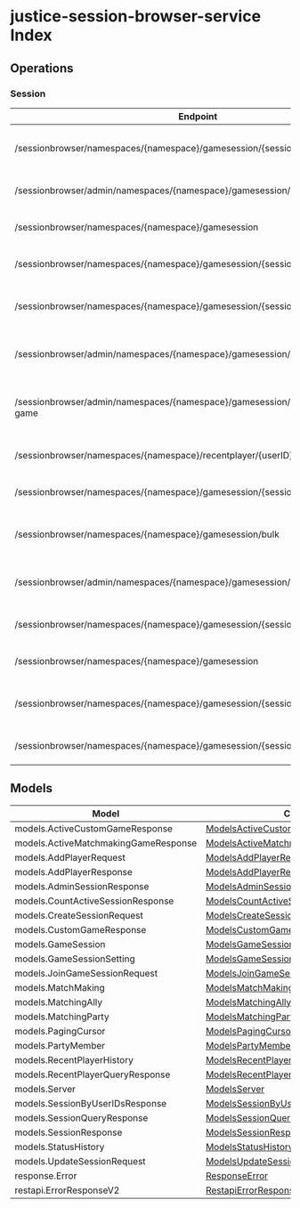 [//]: # (<< Code generated. DO NOT EDIT!)

[//]: # (<< template file: justice_py_sdk_codegen/__main__.py)

# justice-session-browser-service Index


## Operations

### Session
| Endpoint | Method | ID | Class | Wrapper | Example |
|---|---|---|---|---|---|
| /sessionbrowser/namespaces/{namespace}/gamesession/{sessionID}/player | POST | AddPlayerToSession | [AddPlayerToSession](../accelbyte_py_sdk/api/sessionbrowser/operations/session/add_player_to_session.py) | [add_player_to_session](../accelbyte_py_sdk/api/sessionbrowser/wrappers/_session.py) | [accelbyte_py_sdk_cli sessionbrowser-add-player-to-session](../samples/cli/accelbyte_py_sdk_cli/sessionbrowser/_add_player_to_session.py) |
| /sessionbrowser/admin/namespaces/{namespace}/gamesession/{sessionID} | GET | AdminGetSession | [AdminGetSession](../accelbyte_py_sdk/api/sessionbrowser/operations/session/admin_get_session.py) | [admin_get_session](../accelbyte_py_sdk/api/sessionbrowser/wrappers/_session.py) | [accelbyte_py_sdk_cli sessionbrowser-admin-get-session](../samples/cli/accelbyte_py_sdk_cli/sessionbrowser/_admin_get_session.py) |
| /sessionbrowser/namespaces/{namespace}/gamesession | POST | CreateSession | [CreateSession](../accelbyte_py_sdk/api/sessionbrowser/operations/session/create_session.py) | [create_session](../accelbyte_py_sdk/api/sessionbrowser/wrappers/_session.py) | [accelbyte_py_sdk_cli sessionbrowser-create-session](../samples/cli/accelbyte_py_sdk_cli/sessionbrowser/_create_session.py) |
| /sessionbrowser/namespaces/{namespace}/gamesession/{sessionID} | DELETE | DeleteSession | [DeleteSession](../accelbyte_py_sdk/api/sessionbrowser/operations/session/delete_session.py) | [delete_session](../accelbyte_py_sdk/api/sessionbrowser/wrappers/_session.py) | [accelbyte_py_sdk_cli sessionbrowser-delete-session](../samples/cli/accelbyte_py_sdk_cli/sessionbrowser/_delete_session.py) |
| /sessionbrowser/namespaces/{namespace}/gamesession/{sessionID}/localds | DELETE | DeleteSessionLocalDS | [DeleteSessionLocalDS](../accelbyte_py_sdk/api/sessionbrowser/operations/session/delete_session_local_ds.py) | [delete_session_local_ds](../accelbyte_py_sdk/api/sessionbrowser/wrappers/_session.py) | [accelbyte_py_sdk_cli sessionbrowser-delete-session-local-ds](../samples/cli/accelbyte_py_sdk_cli/sessionbrowser/_delete_session_local_ds.py) |
| /sessionbrowser/admin/namespaces/{namespace}/gamesession/active/custom-game | GET | GetActiveCustomGameSessions | [GetActiveCustomGameSessions](../accelbyte_py_sdk/api/sessionbrowser/operations/session/get_active_custom_game__cd6755.py) | [get_active_custom_game_sessions](../accelbyte_py_sdk/api/sessionbrowser/wrappers/_session.py) | [accelbyte_py_sdk_cli sessionbrowser-get-active-custom-game-sessions](../samples/cli/accelbyte_py_sdk_cli/sessionbrowser/_get_active_custom_game__cd6755.py) |
| /sessionbrowser/admin/namespaces/{namespace}/gamesession/active/matchmaking-game | GET | GetActiveMatchmakingGameSessions | [GetActiveMatchmakingGameSessions](../accelbyte_py_sdk/api/sessionbrowser/operations/session/get_active_matchmaking__0b8050.py) | [get_active_matchmaking_game_sessions](../accelbyte_py_sdk/api/sessionbrowser/wrappers/_session.py) | [accelbyte_py_sdk_cli sessionbrowser-get-active-matchmaking-game-sessions](../samples/cli/accelbyte_py_sdk_cli/sessionbrowser/_get_active_matchmaking__0b8050.py) |
| /sessionbrowser/namespaces/{namespace}/recentplayer/{userID} | GET | GetRecentPlayer | [GetRecentPlayer](../accelbyte_py_sdk/api/sessionbrowser/operations/session/get_recent_player.py) | [get_recent_player](../accelbyte_py_sdk/api/sessionbrowser/wrappers/_session.py) | [accelbyte_py_sdk_cli sessionbrowser-get-recent-player](../samples/cli/accelbyte_py_sdk_cli/sessionbrowser/_get_recent_player.py) |
| /sessionbrowser/namespaces/{namespace}/gamesession/{sessionID} | GET | GetSession | [GetSession](../accelbyte_py_sdk/api/sessionbrowser/operations/session/get_session.py) | [get_session](../accelbyte_py_sdk/api/sessionbrowser/wrappers/_session.py) | [accelbyte_py_sdk_cli sessionbrowser-get-session](../samples/cli/accelbyte_py_sdk_cli/sessionbrowser/_get_session.py) |
| /sessionbrowser/namespaces/{namespace}/gamesession/bulk | GET | GetSessionByUserIDs | [GetSessionByUserIDs](../accelbyte_py_sdk/api/sessionbrowser/operations/session/get_session_by_user_i_ds.py) | [get_session_by_user_i_ds](../accelbyte_py_sdk/api/sessionbrowser/wrappers/_session.py) | [accelbyte_py_sdk_cli sessionbrowser-get-session-by-user-i-ds](../samples/cli/accelbyte_py_sdk_cli/sessionbrowser/_get_session_by_user_i_ds.py) |
| /sessionbrowser/admin/namespaces/{namespace}/gamesession/active/count | GET | GetTotalActiveSession | [GetTotalActiveSession](../accelbyte_py_sdk/api/sessionbrowser/operations/session/get_total_active_session.py) | [get_total_active_session](../accelbyte_py_sdk/api/sessionbrowser/wrappers/_session.py) | [accelbyte_py_sdk_cli sessionbrowser-get-total-active-session](../samples/cli/accelbyte_py_sdk_cli/sessionbrowser/_get_total_active_session.py) |
| /sessionbrowser/namespaces/{namespace}/gamesession/{sessionID}/join | POST | JoinSession | [JoinSession](../accelbyte_py_sdk/api/sessionbrowser/operations/session/join_session.py) | [join_session](../accelbyte_py_sdk/api/sessionbrowser/wrappers/_session.py) | [accelbyte_py_sdk_cli sessionbrowser-join-session](../samples/cli/accelbyte_py_sdk_cli/sessionbrowser/_join_session.py) |
| /sessionbrowser/namespaces/{namespace}/gamesession | GET | QuerySession | [QuerySession](../accelbyte_py_sdk/api/sessionbrowser/operations/session/query_session.py) | [query_session](../accelbyte_py_sdk/api/sessionbrowser/wrappers/_session.py) | [accelbyte_py_sdk_cli sessionbrowser-query-session](../samples/cli/accelbyte_py_sdk_cli/sessionbrowser/_query_session.py) |
| /sessionbrowser/namespaces/{namespace}/gamesession/{sessionID}/player/{userID} | DELETE | RemovePlayerFromSession | [RemovePlayerFromSession](../accelbyte_py_sdk/api/sessionbrowser/operations/session/remove_player_from_session.py) | [remove_player_from_session](../accelbyte_py_sdk/api/sessionbrowser/wrappers/_session.py) | [accelbyte_py_sdk_cli sessionbrowser-remove-player-from-session](../samples/cli/accelbyte_py_sdk_cli/sessionbrowser/_remove_player_from_session.py) |
| /sessionbrowser/namespaces/{namespace}/gamesession/{sessionID} | PUT | UpdateSession | [UpdateSession](../accelbyte_py_sdk/api/sessionbrowser/operations/session/update_session.py) | [update_session](../accelbyte_py_sdk/api/sessionbrowser/wrappers/_session.py) | [accelbyte_py_sdk_cli sessionbrowser-update-session](../samples/cli/accelbyte_py_sdk_cli/sessionbrowser/_update_session.py) |


## Models
| Model | Class |
|---|---|
| models.ActiveCustomGameResponse | [ModelsActiveCustomGameResponse](../accelbyte_py_sdk/api/sessionbrowser/models/models_active_custom_game_response.py) |
| models.ActiveMatchmakingGameResponse | [ModelsActiveMatchmakingGameResponse](../accelbyte_py_sdk/api/sessionbrowser/models/models_active_matchmaking_game_response.py) |
| models.AddPlayerRequest | [ModelsAddPlayerRequest](../accelbyte_py_sdk/api/sessionbrowser/models/models_add_player_request.py) |
| models.AddPlayerResponse | [ModelsAddPlayerResponse](../accelbyte_py_sdk/api/sessionbrowser/models/models_add_player_response.py) |
| models.AdminSessionResponse | [ModelsAdminSessionResponse](../accelbyte_py_sdk/api/sessionbrowser/models/models_admin_session_response.py) |
| models.CountActiveSessionResponse | [ModelsCountActiveSessionResponse](../accelbyte_py_sdk/api/sessionbrowser/models/models_count_active_session_response.py) |
| models.CreateSessionRequest | [ModelsCreateSessionRequest](../accelbyte_py_sdk/api/sessionbrowser/models/models_create_session_request.py) |
| models.CustomGameResponse | [ModelsCustomGameResponse](../accelbyte_py_sdk/api/sessionbrowser/models/models_custom_game_response.py) |
| models.GameSession | [ModelsGameSession](../accelbyte_py_sdk/api/sessionbrowser/models/models_game_session.py) |
| models.GameSessionSetting | [ModelsGameSessionSetting](../accelbyte_py_sdk/api/sessionbrowser/models/models_game_session_setting.py) |
| models.JoinGameSessionRequest | [ModelsJoinGameSessionRequest](../accelbyte_py_sdk/api/sessionbrowser/models/models_join_game_session_request.py) |
| models.MatchMaking | [ModelsMatchMaking](../accelbyte_py_sdk/api/sessionbrowser/models/models_match_making.py) |
| models.MatchingAlly | [ModelsMatchingAlly](../accelbyte_py_sdk/api/sessionbrowser/models/models_matching_ally.py) |
| models.MatchingParty | [ModelsMatchingParty](../accelbyte_py_sdk/api/sessionbrowser/models/models_matching_party.py) |
| models.PagingCursor | [ModelsPagingCursor](../accelbyte_py_sdk/api/sessionbrowser/models/models_paging_cursor.py) |
| models.PartyMember | [ModelsPartyMember](../accelbyte_py_sdk/api/sessionbrowser/models/models_party_member.py) |
| models.RecentPlayerHistory | [ModelsRecentPlayerHistory](../accelbyte_py_sdk/api/sessionbrowser/models/models_recent_player_history.py) |
| models.RecentPlayerQueryResponse | [ModelsRecentPlayerQueryResponse](../accelbyte_py_sdk/api/sessionbrowser/models/models_recent_player_query_response.py) |
| models.Server | [ModelsServer](../accelbyte_py_sdk/api/sessionbrowser/models/models_server.py) |
| models.SessionByUserIDsResponse | [ModelsSessionByUserIDsResponse](../accelbyte_py_sdk/api/sessionbrowser/models/models_session_by_user_i_ds_response.py) |
| models.SessionQueryResponse | [ModelsSessionQueryResponse](../accelbyte_py_sdk/api/sessionbrowser/models/models_session_query_response.py) |
| models.SessionResponse | [ModelsSessionResponse](../accelbyte_py_sdk/api/sessionbrowser/models/models_session_response.py) |
| models.StatusHistory | [ModelsStatusHistory](../accelbyte_py_sdk/api/sessionbrowser/models/models_status_history.py) |
| models.UpdateSessionRequest | [ModelsUpdateSessionRequest](../accelbyte_py_sdk/api/sessionbrowser/models/models_update_session_request.py) |
| response.Error | [ResponseError](../accelbyte_py_sdk/api/sessionbrowser/models/response_error.py) |
| restapi.ErrorResponseV2 | [RestapiErrorResponseV2](../accelbyte_py_sdk/api/sessionbrowser/models/restapi_error_response_v2.py) |
